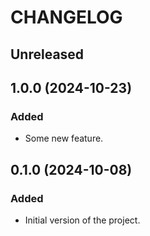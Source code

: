 # CHANGELOG

## Unreleased

## 1.0.0 (2024-10-23)

### Added

- Some new feature.

## 0.1.0 (2024-10-08)

### Added

- Initial version of the project.